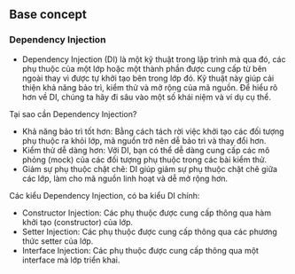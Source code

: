 ## Base concept
### Dependency Injection
- Dependency Injection (DI) là một kỹ thuật trong lập trình mà qua đó, các phụ thuộc của một lớp hoặc một thành phần được cung cấp từ bên ngoài thay vì được tự khởi tạo bên trong lớp đó. Kỹ thuật này giúp cải thiện khả năng bảo trì, kiểm thử và mở rộng của mã nguồn. Để hiểu rõ hơn về DI, chúng ta hãy đi sâu vào một số khái niệm và ví dụ cụ thể.

Tại sao cần Dependency Injection?
- Khả năng bảo trì tốt hơn: Bằng cách tách rời việc khởi tạo các đối tượng phụ thuộc ra khỏi lớp, mã nguồn trở nên dễ bảo trì và thay đổi hơn.
- Kiểm thử dễ dàng hơn: Với DI, bạn có thể dễ dàng cung cấp các mô phỏng (mock) của các đối tượng phụ thuộc trong các bài kiểm thử.
- Giảm sự phụ thuộc chặt chẽ: DI giúp giảm sự phụ thuộc chặt chẽ giữa các lớp, làm cho mã nguồn linh hoạt và dễ mở rộng hơn.

Các kiểu Dependency Injection, có ba kiểu DI chính:
- Constructor Injection: Các phụ thuộc được cung cấp thông qua hàm khởi tạo (constructor) của lớp.
- Setter Injection: Các phụ thuộc được cung cấp thông qua các phương thức setter của lớp.
- Interface Injection: Các phụ thuộc được cung cấp thông qua một interface mà lớp triển khai.